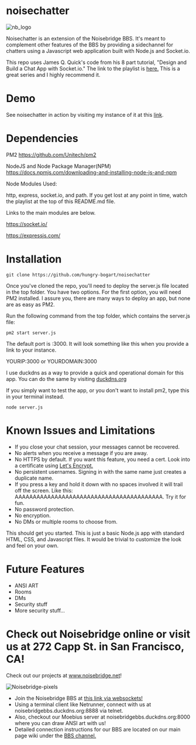 # noisechatter
![nb_logo](https://user-images.githubusercontent.com/105610230/169454383-14ca67c5-ecf4-45f3-ac23-1a966a4a4699.png)

Noisechatter is an extension of the Noisebridge BBS. It's meant to complement other features of the BBS by providing a sidechannel for chatters using a Javascript web application built with Node.js and Socket.io.

This repo uses James Q. Quick's code from his 8 part tutorial, "Design and Build a Chat App with Socket.io." The link to the playlist is <a href="http://iteroni.com/playlist?list=PLDlWc9AfQBfbyGwhSlxg16mQGpGnauCwq" target=_blank> here.</a> This is a great series and I highly recommend it.

# Demo
See noisechatter in action by visiting my instance of it at this <a href="http://noisebridgebbs.duckdns.org:3000" target=_blank>link</a>.

# Dependencies

PM2
https://github.com/Unitech/pm2

NodeJS and Node Package Manager(NPM)
https://docs.npmjs.com/downloading-and-installing-node-js-and-npm

Node Modules Used:

http, express, socket.io, and path. If you get lost at any point in time, watch the playlist at the top of this README.md file.

Links to the main modules are below.

https://socket.io/

https://expressjs.com/


# Installation

`git clone https://github.com/hungry-bogart/noisechatter`

Once you've cloned the repo, you'll need to deploy the server.js file located in the top folder. You have two options. For the first option, you will need PM2 installed. I assure you, there are many ways to deploy an app, but none are as easy as PM2.

Run the following command from the top folder, which contains the server.js file:

`pm2 start server.js` 

The default port is :3000. It will look something like this when you provide a link to your instance.

YOURIP:3000 or YOURDOMAIN:3000

I use duckdns as a way to provide a quick and operational domain for this app. You can do the same by visiting <a href="https://www.duckdns.org/" target=_blank>duckdns.org</a>

If you simply want to test the app, or you don't want to install pm2, type this in your terminal instead.

`node server.js`

# Known Issues and Limitations

- If you close your chat session, your messages cannot be recovered.
- No alerts when you receive a message if you are away.
- No HTTPS by default. If you want this feature, you need a cert. Look into a certificate using <a href="https://letsencrypt.org/" target=_blank>Let's Encrypt.</a>
- No persistent usernames. Signing in with the same name just creates a duplicate name.
- If you press a key and hold it down with no spaces involved it will trail off the screen. Like this: AAAAAAAAAAAAAAAAAAAAAAAAAAAAAAAAAAAAAAAAA. Try it for fun.
- No password protection.
- No encryption.
- No DMs or multiple rooms to choose from.

This should get you started. This is just a basic Node.js app with standard HTML, CSS, and Javascript files. It would be trivial to customize the look and feel on your own.

# Future Features

- ANSI ART
- Rooms
- DMs
- Security stuff
- More security stuff...

# Check out Noisebridge online or visit us at 272 Capp St. in San Francisco, CA!

Check out our projects at www.noisebridge.net! 

![Noisebridge-pixels](https://user-images.githubusercontent.com/105610230/169455517-3732a8cf-9d82-4d45-81e9-52d6f6ad1873.gif)

-  Join the Noisebridge BBS at <a href="noisebridgebbs.duckdns.org/vtx.html" target=_blank> this link via websockets!</a>
-  Using a terminal client like Netrunner, connect with us at noisebridgebbs.duckdns.org:8888 via telnet.
-  Also, checkout our Moebius server at noisebridgebbs.duckdns.org:8000 where you can draw ANSI art with us!
-  Detailed connection instructions for our BBS are located on our main page wiki under the <a href="https://www.noisebridge.net/wiki/BBS" target=_blank>BBS channel.</a>

